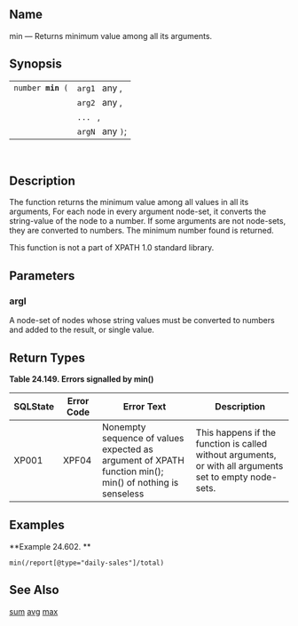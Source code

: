 <div id="xpf_min" class="refentry">

<div class="titlepage">

</div>

<div class="refnamediv">

## Name

min — Returns minimum value among all its arguments.

</div>

<div class="refsynopsisdiv">

## Synopsis

<div id="xpf_syn_min" class="funcsynopsis">

|                        |                  |
|------------------------|------------------|
| `number `**`min`**` (` | `arg1 ` any ,    |
|                        | `arg2 ` any ,    |
|                        | `... ` ,         |
|                        | `argN ` any `)`; |

<div class="funcprototype-spacer">

 

</div>

</div>

</div>

<div id="xpf_desc_min" class="refsect1">

## Description

The function returns the minimum value among all values in all its
arguments, For each node in every argument node-set, it converts the
string-value of the node to a number. If some arguments are not
node-sets, they are converted to numbers. The minimum number found is
returned.

This function is not a part of XPATH 1.0 standard library.

</div>

<div id="xpf_params_min" class="refsect1">

## Parameters

<div id="id128201" class="refsect2">

### argI

A node-set of nodes whose string values must be converted to numbers and
added to the result, or single value.

</div>

</div>

<div id="xpf_ret_min" class="refsect1">

## Return Types

<div id="id128207" class="table">

**Table 24.149. Errors signalled by min()**

<div class="table-contents">

| SQLState                              | Error Code                            | Error Text                                                                                                                              | Description                                                                                             |
|---------------------------------------|---------------------------------------|-----------------------------------------------------------------------------------------------------------------------------------------|---------------------------------------------------------------------------------------------------------|
| <span class="errorcode">XP001 </span> | <span class="errorcode">XPF04 </span> | <span class="errortext">Nonempty sequence of values expected as argument of XPATH function min(); min() of nothing is senseless </span> | This happens if the function is called without arguments, or with all arguments set to empty node-sets. |

</div>

</div>

  

</div>

<div id="xpf_examples_min" class="refsect1">

## Examples

<div id="xpf_ex_min" class="example">

**Example 24.602. **

<div class="example-contents">

``` screen
min(/report[@type="daily-sales"]/total)
```

</div>

</div>

  

</div>

<div id="xpf_seealso_min" class="refsect1">

## See Also

<a href="xpf_sum.html" class="link" title="sum">sum</a>
<a href="xpf_avg.html" class="link" title="avg">avg</a>
<a href="xpf_max.html" class="link" title="max">max</a>

</div>

</div>
